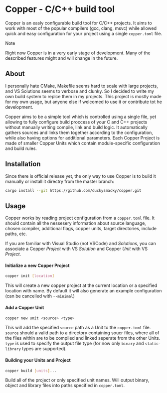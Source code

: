 # Copper - C/C++ build tool

Copper is an easly configurable build tool for C/C++ projects. It aims to work with most of the popular compilers (gcc, clang, msvc) while allowed quick and easy configuration for your project using a single `copper.toml` file.

> [!NOTE]
> Right now Copper is in a very early stage of development. Many of the described features might and will change in the future.

## About

I personally hate CMake, Makefile seems hard to scale with large projects, and VS Solutions seems to verbose and clunky. So I decided to write my own build system to replce them in my projects. This project is mostly made for my own usage, but anyone else if welcomed to use it or contribute tot he development.

Copper aims to be a simple tool which is controlled using a single file, yet allowing to fully configure build proccess of your C and C++ projects without manually writing compile, link and build logic. It automatically gathers sources and links them together according to the configuration, while also having options for additional parameters. Each Copper Project is made of smaller Copper Units which contain module-specific configuration and build rules.

## Installation

Since there is official release yet, the only way to use Copper is to build it manually or install it directry from the master branch:

```bash
cargo install --git https://github.com/duckysmacky/copper.git
```

## Usage

Copper works by reading project configuration from a `copper.toml` file. It should contain all the nessesery information about source language, chosen compiler, additional flags, copper units, target directories, include paths, etc.

If you are familiar with Visual Studio (not VSCode) and _Solutions_, you can associate a Copper _Project_ with VS _Solution_ and Copper _Unit_ with VS _Project_.

#### Initialize a new Copper Project

```bash
copper init [location]
```

This will create a new copper project at the current location or a specified location with name. By default it will also generate an example configuration (can be cancelled with `--minimal`)

#### Add a Copper Unit

```bash
copper new unit <source> <type>
```

This will add the specified `source` path as a Unit to the `copper.toml` file. `source` should a valid path to a directory containing soucr files, where all of the files within are to be compiled and linked seperate from the other Units. `type` is used to specify the output file type (for now only `binary` and `static-library` types are supported).

#### Building your Units and Project

```bash
copper build [units]...
```

Build all of the project or only specified unit names. Will output binary, object and library files into paths specified in `copper.toml`.
